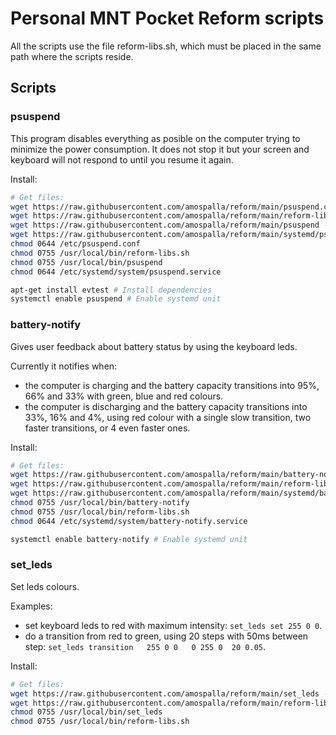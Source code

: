# Personal MNT Pocket Reform scripts

All the scripts use the file reform-libs.sh, which must be placed in the same path where the scripts reside.

## Scripts

### psuspend

This program disables everything as posible on the computer trying to minimize the power consumption. It does not
stop it but your screen and keyboard will not respond to until you resume it again.

Install:

```sh
# Get files:
wget https://raw.githubusercontent.com/amospalla/reform/main/psuspend.conf -O /etc/psuspend.conf
wget https://raw.githubusercontent.com/amospalla/reform/main/reform-libs.sh -O /usr/local/bin/reform-libs.sh
wget https://raw.githubusercontent.com/amospalla/reform/main/psuspend -O /usr/local/bin/psuspend
wget https://raw.githubusercontent.com/amospalla/reform/main/systemd/psuspend.service -O /etc/systemd/system/psuspend.service
chmod 0644 /etc/psuspend.conf
chmod 0755 /usr/local/bin/reform-libs.sh
chmod 0755 /usr/local/bin/psuspend
chmod 0644 /etc/systemd/system/psuspend.service

apt-get install evtest # Install dependencies
systemctl enable psuspend # Enable systemd unit
```

### battery-notify

Gives user feedback about battery status by using the keyboard leds.

Currently it notifies when:

- the computer is charging and the battery capacity transitions into 95%, 66% and 33% with green, blue and red colours.
- the computer is discharging and the battery capacity transitions into 33%, 16% and 4%, using red colour with a
  single slow transition, two faster transitions, or 4 even faster ones.

Install:

```sh
# Get files:
wget https://raw.githubusercontent.com/amospalla/reform/main/battery-notify -O /usr/local/bin/battery-notify
wget https://raw.githubusercontent.com/amospalla/reform/main/reform-libs.sh -O /usr/local/bin/reform-libs.sh
wget https://raw.githubusercontent.com/amospalla/reform/main/systemd/battery-notify.service -O /etc/systemd/system/battery-notify.service
chmod 0755 /usr/local/bin/battery-notify
chmod 0755 /usr/local/bin/reform-libs.sh
chmod 0644 /etc/systemd/system/battery-notify.service

systemctl enable battery-notify # Enable systemd unit
```

### set_leds

Set leds colours.

Examples:

- set keyboard leds to red with maximum intensity: `set_leds set 255 0 0`.
- do a transition from red to green, using 20 steps with 50ms between step: `set_leds transition   255 0 0   0 255 0  20 0.05`.

Install:

```sh
# Get files:
wget https://raw.githubusercontent.com/amospalla/reform/main/set_leds -O /usr/local/bin/set_leds
wget https://raw.githubusercontent.com/amospalla/reform/main/reform-libs.sh -O /usr/local/bin/reform-libs.sh
chmod 0755 /usr/local/bin/set_leds
chmod 0755 /usr/local/bin/reform-libs.sh
```
